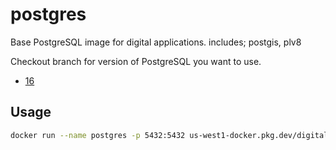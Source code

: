 # postgres
Base PostgreSQL image for digital applications.  includes; postgis, plv8

Checkout branch for version of PostgreSQL you want to use.

- [16](https://github.com/ucd-library/postgres/tree/16)


## Usage

```bash
docker run --name postgres -p 5432:5432 us-west1-docker.pkg.dev/digital-ucdavis-edu/pub/postgres:16
```